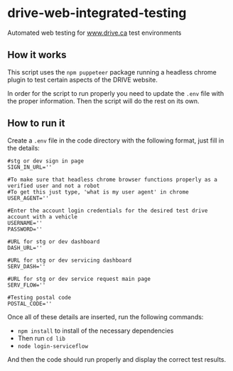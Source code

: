 # drive-web-integrated-testing

Automated web testing for www.drive.ca test environments

## How it works

This script uses the `npm puppeteer` package running a headless chrome plugin to test certain aspects of the DRIVE website.

In order for the script to run properly you need to update the `.env` file with the proper information. Then the script will do the rest on its own.

## How to run it

Create a `.env` file in the code directory with the following format, just fill in the details:

```
#stg or dev sign in page
SIGN_IN_URL=''

#To make sure that headless chrome browser functions properly as a verified user and not a robot
#To get this just type, 'what is my user agent' in chrome
USER_AGENT=''

#Enter the account login credentials for the desired test drive account with a vehicle
USERNAME=''
PASSWORD=''

#URL for stg or dev dashboard
DASH_URL=''

#URL for stg or dev servicing dashboard
SERV_DASH=''

#URL for stg or dev service request main page
SERV_FLOW=''

#Testing postal code
POSTAL_CODE=''
```

Once all of these details are inserted, run the following commands:
- `npm install` to install of the necessary dependencies
- Then run `cd lib`
- `node login-serviceflow`

And then the code should run properly and display the correct test results.
